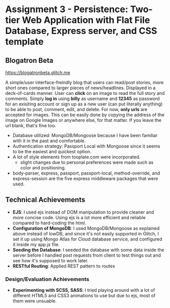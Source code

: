 Assignment 3 - Persistence: Two-tier Web Application with Flat File Database, Express server, and CSS template
===

## Blogatron Beta

https://blogatronbeta.glitch.me

A simple/user interface-freindly blog that users can read/post stories, more short ones compared to larger pieces of news/headlines. Displayed in a deck-of-cards manner. User can **click** on an image to read the full story and comments. Simply **log in** using **billy** as username and **12345** as password for an exisiting account or sign up as a new user (can put literally anything) to be able to post, comment, edit, and delete. For now, **only urls** are accepted for images. This can be easily done by copying the address of the image on Google Images or anywhere else, for that matter. If you leave the url blank, that's fine too.  

- Database utilized: MongoDB/Mongoose because I have been familiar with it in the past and comfortable.
- Authentication strategy: Passport Local with Mongoose since it seems to be the easiest and quickest option.
- A lot of style elements from tooplate.com were incorporated.
  - slight changes due to personal preferences were made such as color and positioning.
- body-parser, express, passport, passport-local, method-override, and express-session are the five express middleware packages that were used.

## Technical Achievements
- **EJS**: I used ejs instead of DOM manipulation to provide cleaner and more concise code. Using ejs is a lot more efficient and reliable compared to hard-coding the html.
- **Configuration of MongoDB**: I used MongoDB/Mongoose as explained above instead of lowDB, and since it's not easily supported in Glitch, I set it up using Mongo Atlas for Cloud database service, and configured it inside my app.js file.
- **Seeding the Database**: I seeded the database with some data inside the server before I handled post requests from client to test things out and see how it's supposed to work later.
- **RESTful Routing**: Applied REST pattern to routes

### Design/Evaluation Achievements
- **Experimenting with SCSS, SASS**: I tried playing around with a lot of different HTML5 and CSS3 animations to use but due to ejs, most of them were unsuable. 


